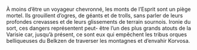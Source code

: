 À moins d’être un voyageur chevronné, les monts de l’Esprit sont un piège mortel. Ils grouillent d’ogres, de géants et de trolls, sans parler de leurs profondes crevasses et de leurs glissements de terrain sournois. Ironie du sort, ces dangers représentent peut- être l’un des plus grands atouts de la Varisie car, jusqu’à présent, ce sont eux qui empêchent les tribus orques belliqueuses du Belkzen de traverser les montagnes et d’envahir Korvosa.